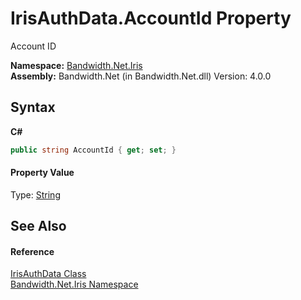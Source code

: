 ﻿# IrisAuthData.AccountId Property 
 

Account ID

**Namespace:**&nbsp;<a href ="N_Bandwidth_Net_Iris.md">Bandwidth.Net.Iris</a><br />**Assembly:**&nbsp;Bandwidth.Net (in Bandwidth.Net.dll) Version: 4.0.0

## Syntax

**C#**<br />
``` C#
public string AccountId { get; set; }
```


#### Property Value
Type: <a href="http://msdn2.microsoft.com/en-us/library/s1wwdcbf" target="_blank">String</a>

## See Also


#### Reference
<a href ="T_Bandwidth_Net_Iris_IrisAuthData.md">IrisAuthData Class</a><br /><a href ="N_Bandwidth_Net_Iris.md">Bandwidth.Net.Iris Namespace</a><br />